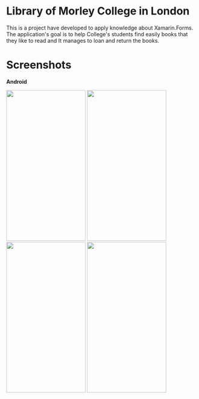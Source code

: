 # Library of Morley College in London

This is a project have developed to apply knowledge about Xamarin.Forms. 
The application's goal is to help College's students find easily books that they like to read and It manages to loan and return the books.

# Screenshots
**Android**

<img src="https://drive.google.com/uc?export=view&id=1ClTv14rT143Gx9rEwIPSs_iKdDaa9J5N" width="210" height="400"> 		<img src="https://drive.google.com/uc?export=view&id=1pTeZ469yxktSwf-5IfiCFFBw84nTYBth" width="210" height="400"> <img src="https://drive.google.com/uc?export=view&id=1m-sWpiGGBjLIBQAMVp5afOERFi9nLmmx" width="210" height="400"> <img src="https://drive.google.com/uc?export=view&id=1zXayoj3UOxGGhWaP7PvdSGWs3qSBeMN4" width="210" height="400">
